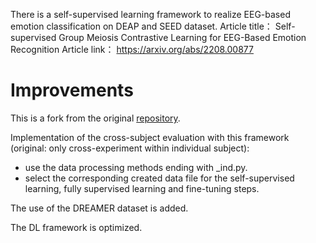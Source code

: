 There is a self-supervised learning framework to realize EEG-based emotion classification on DEAP and SEED dataset.
Article title： Self-supervised Group Meiosis Contrastive Learning for EEG-Based Emotion Recognition
Article link： https://arxiv.org/abs/2208.00877

#

# Improvements

This is a fork from the original [repository](https://github.com/kanhaoning/Self-supervised-group-meiosis-contrastive-learning-for-EEG-based-emotion-recognition).

Implementation of the cross-subject evaluation with this framework (original: only cross-experiment within individual subject):

- use the data processing methods ending with \_ind.py.
- select the corresponding created data file for the self-supervised learning, fully supervised learning and fine-tuning steps.

The use of the DREAMER dataset is added.

The DL framework is optimized.
